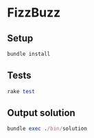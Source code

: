# FizzBuzz

## Setup

```ruby
bundle install
```

## Tests

```ruby
rake test
```

## Output solution
```ruby
bundle exec ./bin/solution
```
